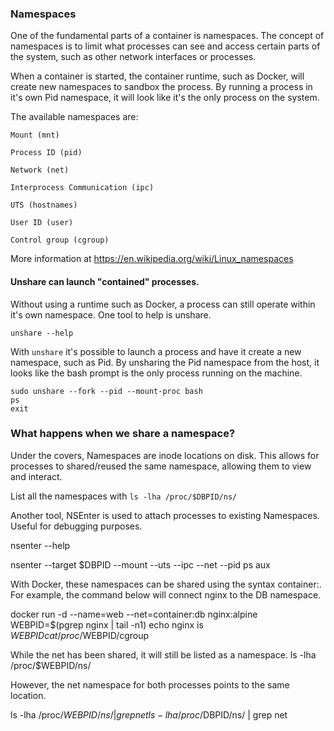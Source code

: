 ### Namespaces
One of the fundamental parts of a container is namespaces. The concept of namespaces is to limit what processes can see and access certain parts of the system, such as other network interfaces or processes.

When a container is started, the container runtime, such as Docker, will create new namespaces to sandbox the process. By running a process in it's own Pid namespace, it will look like it's the only process on the system.

The available namespaces are:

```
Mount (mnt)

Process ID (pid)

Network (net)

Interprocess Communication (ipc)

UTS (hostnames)

User ID (user)

Control group (cgroup)

```

More information at https://en.wikipedia.org/wiki/Linux_namespaces

#### Unshare can launch "contained" processes.
Without using a runtime such as Docker, a process can still operate within it's own namespace. One tool to help is unshare.

`unshare --help`

With `unshare` it's possible to launch a process and have it create a new namespace, such as Pid. By unsharing the Pid namespace from the host, it looks like the bash prompt is the only process running on the machine.

```
sudo unshare --fork --pid --mount-proc bash
ps
exit
```

### What happens when we share a namespace?
Under the covers, Namespaces are inode locations on disk. This allows for processes to shared/reused the same namespace, allowing them to view and interact.

List all the namespaces with `ls -lha /proc/$DBPID/ns/`

Another tool, NSEnter is used to attach processes to existing Namespaces. Useful for debugging purposes.

nsenter --help

nsenter --target $DBPID --mount --uts --ipc --net --pid ps aux

With Docker, these namespaces can be shared using the syntax container:<container-name>. For example, the command below will connect nginx to the DB namespace.

docker run -d --name=web --net=container:db nginx:alpine
WEBPID=$(pgrep nginx | tail -n1)
echo nginx is $WEBPID
cat /proc/$WEBPID/cgroup

While the net has been shared, it will still be listed as a namespace. ls -lha /proc/$WEBPID/ns/

However, the net namespace for both processes points to the same location.

ls -lha /proc/$WEBPID/ns/ | grep net ls -lha /proc/$DBPID/ns/ | grep net

